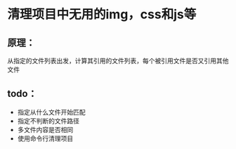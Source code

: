 # 清理项目中无用的img，css和js等


## 原理：
 从指定的文件列表出发，计算其引用的文件列表，每个被引用文件是否又引用其他文件

## todo：
* 指定从什么文件开始匹配
* 指定不判断的文件路径
* 多文件内容是否相同
* 使用命令行清理项目